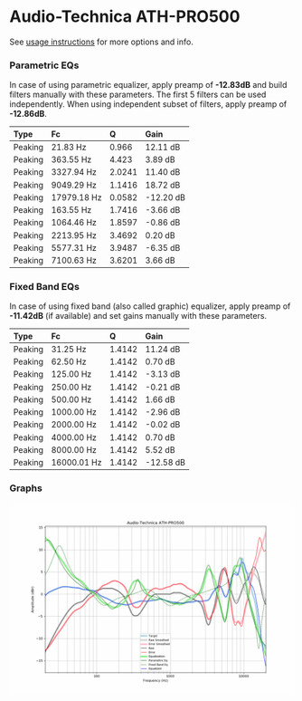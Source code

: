 # Audio-Technica ATH-PRO500
See [usage instructions](https://github.com/jaakkopasanen/AutoEq#usage) for more options and info.

### Parametric EQs
In case of using parametric equalizer, apply preamp of **-12.83dB** and build filters manually
with these parameters. The first 5 filters can be used independently.
When using independent subset of filters, apply preamp of **-12.86dB**.

| Type    | Fc          |      Q | Gain      |
|:--------|:------------|:-------|:----------|
| Peaking | 21.83 Hz    | 0.966  | 12.11 dB  |
| Peaking | 363.55 Hz   | 4.423  | 3.89 dB   |
| Peaking | 3327.94 Hz  | 2.0241 | 11.40 dB  |
| Peaking | 9049.29 Hz  | 1.1416 | 18.72 dB  |
| Peaking | 17979.18 Hz | 0.0582 | -12.20 dB |
| Peaking | 163.55 Hz   | 1.7416 | -3.66 dB  |
| Peaking | 1064.46 Hz  | 1.8597 | -0.86 dB  |
| Peaking | 2213.95 Hz  | 3.4692 | 0.20 dB   |
| Peaking | 5577.31 Hz  | 3.9487 | -6.35 dB  |
| Peaking | 7100.63 Hz  | 3.6201 | 3.66 dB   |

### Fixed Band EQs
In case of using fixed band (also called graphic) equalizer, apply preamp of **-11.42dB**
(if available) and set gains manually with these parameters.

| Type    | Fc          |      Q | Gain      |
|:--------|:------------|:-------|:----------|
| Peaking | 31.25 Hz    | 1.4142 | 11.24 dB  |
| Peaking | 62.50 Hz    | 1.4142 | 0.70 dB   |
| Peaking | 125.00 Hz   | 1.4142 | -3.13 dB  |
| Peaking | 250.00 Hz   | 1.4142 | -0.21 dB  |
| Peaking | 500.00 Hz   | 1.4142 | 1.66 dB   |
| Peaking | 1000.00 Hz  | 1.4142 | -2.96 dB  |
| Peaking | 2000.00 Hz  | 1.4142 | -0.02 dB  |
| Peaking | 4000.00 Hz  | 1.4142 | 0.70 dB   |
| Peaking | 8000.00 Hz  | 1.4142 | 5.52 dB   |
| Peaking | 16000.01 Hz | 1.4142 | -12.58 dB |

### Graphs
![](./Audio-Technica%20ATH-PRO500.png)